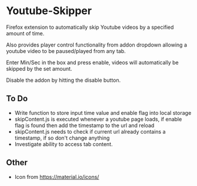 # Youtube-Skipper
Firefox extension to automatically skip Youtube videos by a specified amount of time.

Also provides player control functionality from addon dropdown allowing a youtube video to be paused/played from any tab.

Enter Min/Sec in the box and press enable, videos will automatically be skipped by the set amount.

Disable the addon by hitting the disable button.

## To Do

- Write function to store input time value and enable flag into local storage
- skipContent.js is executed whenever a youtube page loads, if enable flag is found then add the timestamp to the url and reload
- skipContent.js needs to check if current url already contains a timestamp, if so don't change anything
- Investigate ability to access tab content.

## Other

- Icon from https://material.io/icons/

